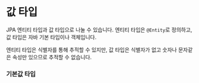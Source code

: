 # 값 타입

JPA 엔티티 타입과 값 타입으로 나눌 수 있습니다.
엔티티 타입은 `@Entity`로 정의하고, 값 타입은 자바 기본 타입이나 객체입니다.

엔티티 타입은 식별자를 통해 추적할 수 있지만, 값 타입은 식별자가 없고 숫자나 문자같은 속성만 있으므로 추적할 수 없습니다.

### 기본값 타입

